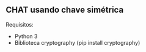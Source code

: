 ## **CHAT usando  chave simétrica**

Requisitos:

- Python 3
- Biblioteca cryptography (pip install cryptography)

